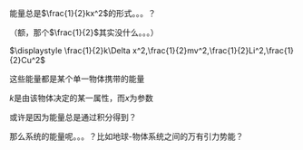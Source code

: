 能量总是$\frac{1}{2}kx^2$的形式。。。？

（额，那个$\frac{1}{2}$其实没什么。。。）

$\displaystyle \frac{1}{2}k\Delta x^2,\frac{1}{2}mv^2,\frac{1}{2}Li^2,\frac{1}{2}Cu^2$

这些能量都是某个单一物体携带的能量

$k$是由该物体决定的某一属性，而$x$为参数

或许是因为能量总是通过积分得到？

那么系统的能量呢。。。？比如地球-物体系统之间的万有引力势能？

